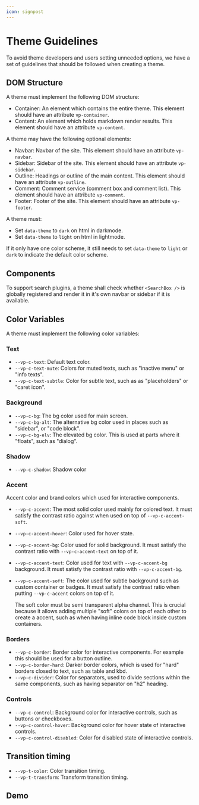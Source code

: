 ```yaml
---
icon: signpost
---
```


# Theme Guidelines

To avoid theme developers and users setting unneeded options, we have a set of guidelines that should be followed when creating a theme.

## DOM Structure

A theme must implement the following DOM structure:

- Container: An element which contains the entire theme. This element should have an attribute `vp-container`.
- Content: An element which holds markdown render results. This element should have an attribute `vp-content`.

A theme may have the following optional elements:

- Navbar: Navbar of the site. This element should have an attribute `vp-navbar`.
- Sidebar: Sidebar of the site. This element should have an attribute `vp-sidebar`.
- Outline: Headings or outline of the main content. This element should have an attribute `vp-outline`.
- Comment: Comment service (comment box and comment list). This element should have an attribute `vp-comment`.
- Footer: Footer of the site. This element should have an attribute `vp-footer`.

A theme must:

- Set `data-theme` to `dark` on html in darkmode.
- Set `data-theme` to `light` on html in lightmode.

If it only have one color scheme, it still needs to set `data-theme` to `light` or `dark` to indicate the default color scheme.

## Components

To support search plugins, a theme shall check whether `<SearchBox />` is globally registered and render it in it's own navbar or sidebar if it is available.

## Color Variables

A theme must implement the following color variables:

### Text

- `--vp-c-text`: Default text color.
- `--vp-c-text-mute`: Colors for muted texts, such as "inactive menu" or "info texts".
- `--vp-c-text-subtle`: Color for subtle text, such as as "placeholders" or "caret icon".

### Background

- `--vp-c-bg`: The bg color used for main screen.
- `--vp-c-bg-alt`: The alternative bg color used in places such as "sidebar", or "code block".
- `--vp-c-bg-elv`: The elevated bg color. This is used at parts where it "floats", such as "dialog".

### Shadow

- `--vp-c-shadow`: Shadow color

### Accent

Accent color and brand colors which used for interactive components.

- `--vp-c-accent`: The most solid color used mainly for colored text. It must satisfy the contrast ratio against when used on top of `--vp-c-accent-soft`.
- `--vp-c-accent-hover`: Color used for hover state.
- `--vp-c-accent-bg`: Color used for solid background. It must satisfy the contrast ratio with `--vp-c-accent-text` on top of it.
- `--vp-c-accent-text`: Color used for text with `--vp-c-accent-bg` background. It must satisfy the contrast ratio with `--vp-c-accent-bg`.
- `--vp-c-accent-soft`: The color used for subtle background such as custom container or badges. It must satisfy the contrast ratio when putting `--vp-c-accent` colors on top of it.

  The soft color must be semi transparent alpha channel. This is crucial because it allows adding multiple "soft" colors on top of each other to create a accent, such as when having inline code block inside custom containers.

### Borders

- `--vp-c-border`: Border color for interactive components. For example this should be used for a button outline.
- `--vp-c-border-hard`: Darker border colors, which is used for "hard" borders closed to text, such as table and kbd.
- `--vp-c-divider`: Color for separators, used to divide sections within the same components, such as having separator on "h2" heading.

### Controls

- `--vp-c-control`: Background color for interactive controls, such as buttons or checkboxes.
- `--vp-c-control-hover`: Background color for hover state of interactive controls.
- `--vp-c-control-disabled`: Color for disabled state of interactive controls.

## Transition timing

- `--vp-t-color`: Color transition timing.
- `--vp-t-transform`: Transform transition timing.

## Demo

<PaletteDisplay />

<script setup>
import PaletteDisplay from '@source/.vuepress/components/PaletteDisplay.vue'
</script>
